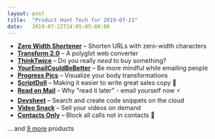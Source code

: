 ```yaml
---
layout: post
title:  "Product Hunt Tech for 2019-07-21"
date:   2019-07-22T14:05:05-04:00
---
```


* **[Zero Width Shortener](https://www.producthunt.com/posts/zero-width-shortener?utm_campaign=producthunt-api&utm_medium=api&utm_source=Application%3A+Daily+Digest+RSS+%28ID%3A+3202%29)** – Shorten URLs with zero-width characters
* **[Transform 2.0](https://www.producthunt.com/posts/transform-2-0?utm_campaign=producthunt-api&utm_medium=api&utm_source=Application%3A+Daily+Digest+RSS+%28ID%3A+3202%29)** – A polyglot web converter
* **[ThinkTwice](https://www.producthunt.com/posts/thinktwice?utm_campaign=producthunt-api&utm_medium=api&utm_source=Application%3A+Daily+Digest+RSS+%28ID%3A+3202%29)** – Do you really *need* to buy something?
* **[YourEmailCouldBeBetter](https://www.producthunt.com/posts/youremailcouldbebetter?utm_campaign=producthunt-api&utm_medium=api&utm_source=Application%3A+Daily+Digest+RSS+%28ID%3A+3202%29)** – Be more mindful while emailing people
* **[Progress Pics](https://www.producthunt.com/posts/progress-pics?utm_campaign=producthunt-api&utm_medium=api&utm_source=Application%3A+Daily+Digest+RSS+%28ID%3A+3202%29)** – Visualize your body transformations
* **[ScriptDoll](https://www.producthunt.com/posts/scriptdoll?utm_campaign=producthunt-api&utm_medium=api&utm_source=Application%3A+Daily+Digest+RSS+%28ID%3A+3202%29)** – Making it easier to write great sales copy 📝
* **[Read on Mail](https://www.producthunt.com/posts/read-on-mail?utm_campaign=producthunt-api&utm_medium=api&utm_source=Application%3A+Daily+Digest+RSS+%28ID%3A+3202%29)** – Why "read it later" - email yourself now ⚡
* **[Devsheet](https://www.producthunt.com/posts/devsheet?utm_campaign=producthunt-api&utm_medium=api&utm_source=Application%3A+Daily+Digest+RSS+%28ID%3A+3202%29)** – Search and create code snippets on the cloud
* **[Video Snack](https://www.producthunt.com/posts/video-snack?utm_campaign=producthunt-api&utm_medium=api&utm_source=Application%3A+Daily+Digest+RSS+%28ID%3A+3202%29)** – Sell your videos on demand
* **[Contacts Only](https://www.producthunt.com/posts/contacts-only?utm_campaign=producthunt-api&utm_medium=api&utm_source=Application%3A+Daily+Digest+RSS+%28ID%3A+3202%29)** – Block all calls not in contacts 🤚

… and [9 more](https://www.producthunt.com/tech) products